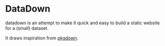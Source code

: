 # DataDown

datadown is an attempt to make it quick and easy to build a static website for a (small) dataset. 

It draws inspiration from [pkgdown](https://github.com/r-lib/pkgdown).

